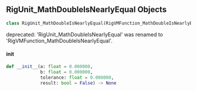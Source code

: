 ## RigUnit_MathDoubleIsNearlyEqual Objects

```python
class RigUnit_MathDoubleIsNearlyEqual(RigVMFunction_MathDoubleIsNearlyEqual)
```

deprecated: 'RigUnit_MathDoubleIsNearlyEqual' was renamed to 'RigVMFunction_MathDoubleIsNearlyEqual'.

<a id="unreal.RigUnit_MathDoubleIsNearlyEqual.__init__"></a>

#### __init__

```python
def __init__(a: float = 0.000000,
             b: float = 0.000000,
             tolerance: float = 0.000000,
             result: bool = False) -> None
```

<a id="unreal.RigVMFunction_MathDoubleDeg"></a>